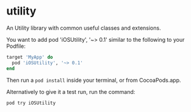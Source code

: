 # utility
An Utility library with common useful classes and extensions.

You want to add pod 'iOSUtility', '~> 0.1' similar to the following to your Podfile:

```ruby
target 'MyApp' do
  pod 'iOSUtility', '~> 0.1'
end
```

Then run a ```pod install``` inside your terminal, or from CocoaPods.app.

Alternatively to give it a test run, run the command:

```pod try iOSUtility```
